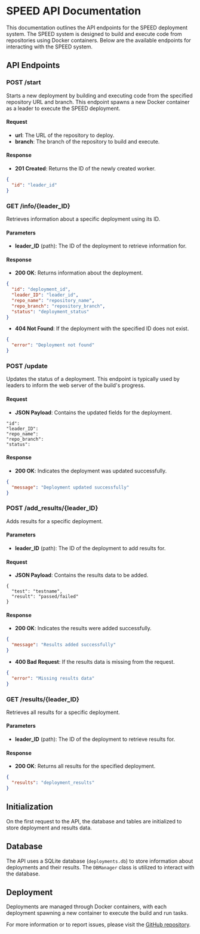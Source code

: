 ﻿# SPEED API Documentation


This documentation outlines the API endpoints for the SPEED deployment system. The SPEED system is designed to build and execute code from repositories using Docker containers. Below are the available endpoints for interacting with the SPEED system.


## API Endpoints


### POST /start


Starts a new deployment by building and executing code from the specified repository URL and branch. This endpoint spawns a new Docker container as a leader to execute the SPEED deployment.


#### Request


- **url**: The URL of the repository to deploy.
- **branch**: The branch of the repository to build and execute.


#### Response


- **201 Created**: Returns the ID of the newly created worker.


```json
{
  "id": "leader_id"
}
```


### GET /info/{leader_ID}


Retrieves information about a specific deployment using its ID.


#### Parameters


- **leader_ID** (path): The ID of the deployment to retrieve information for.


#### Response


- **200 OK**: Returns information about the deployment.


```json
{
  "id": "deployment_id",
  "leader_ID": "leader_id",
  "repo_name": "repository_name",
  "repo_branch": "repository_branch",
  "status": "deployment_status"
}
```


- **404 Not Found**: If the deployment with the specified ID does not exist.


```json
{
  "error": "Deployment not found"
}
```


### POST /update


Updates the status of a deployment. This endpoint is typically used by leaders to inform the web server of the build's progress.


#### Request


- **JSON Payload**: Contains the updated fields for the deployment.
```
"id":
"leader_ID":
"repo_name":
"repo_branch":
"status":
```


#### Response


- **200 OK**: Indicates the deployment was updated successfully.


```json
{
  "message": "Deployment updated successfully"
}
```


### POST /add_results/{leader_ID}


Adds results for a specific deployment.


#### Parameters


- **leader_ID** (path): The ID of the deployment to add results for.


#### Request


- **JSON Payload**: Contains the results data to be added.
```
{
  "test": "testname",
  "result": "passed/failed"
}
```

#### Response


- **200 OK**: Indicates the results were added successfully.


```json
{
  "message": "Results added successfully"
}
```


- **400 Bad Request**: If the results data is missing from the request.


```json
{
  "error": "Missing results data"
}
```


### GET /results/{leader_ID}


Retrieves all results for a specific deployment.


#### Parameters


- **leader_ID** (path): The ID of the deployment to retrieve results for.


#### Response


- **200 OK**: Returns all results for the specified deployment.


```json
{
  "results": "deployment_results"
}
```


## Initialization


On the first request to the API, the database and tables are initialized to store deployment and results data.


## Database


The API uses a SQLite database (`deployments.db`) to store information about deployments and their results. The `DBManager` class is utilized to interact with the database.


## Deployment


Deployments are managed through Docker containers, with each deployment spawning a new container to execute the build and run tasks.


For more information or to report issues, please visit the [GitHub repository](https://github.com/jakejack13/SPEED).
```